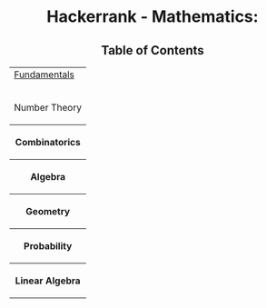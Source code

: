 <h1 align="center">Hackerrank - Mathematics:</h1>
<h2 align="center">Table of Contents</h2>
<Center><table style="width:200%">
  
  <tr>
    <td><a align="center" href="https://www.hackerrank.com/challenges/equal-stacks">Fundamentals</p></t>
  </tr>
   <tr>
    <td><p align="center" href="https://www.hackerrank.com/challenges/equal-stacks">Number Theory </p></th>
  </tr>
  <tr>
    <th><p align="center" href="https://www.hackerrank.com/challenges/equal-stacks">Combinatorics</p></th>
  </tr>
  <tr>
    <th><p align="center" href="https://www.hackerrank.com/challenges/equal-stacks">Algebra</p></th>
  </tr>
  <tr>
    <th><p align="center" href="https://www.hackerrank.com/challenges/equal-stacks">Geometry</p></th>
  </tr>
  <tr>
    <th><p align="center" href="https://www.hackerrank.com/challenges/equal-stacks">Probability</p></th>
  </tr>
  <tr>
    <th><p align="center" href="https://www.hackerrank.com/challenges/equal-stacks">Linear Algebra</p></th>
  </tr>
 
</table>
</Center>
